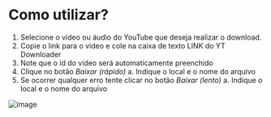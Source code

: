 # Como utilizar?

1. Selecione o vídeo ou áudio do YouTube que deseja realizar o download.
2. Copie o link para o vídeo e cole na caixa de texto LINK do YT Downloader
3. Note que o id do vídeo será automaticamente preenchido
4. Clique no botão *Baixar (rápido)*
  a. Indique o local e o nome do arquivo
6. Se ocorrer qualquer erro tente clicar no botão *Baixar (lento)*
  a. Indique o local e o nome do arquivo

![image](https://github.com/fabioboese/codetune-ytdownloader/assets/6144815/56e55513-e69d-4e53-bef0-df5b5f4bbdda)


